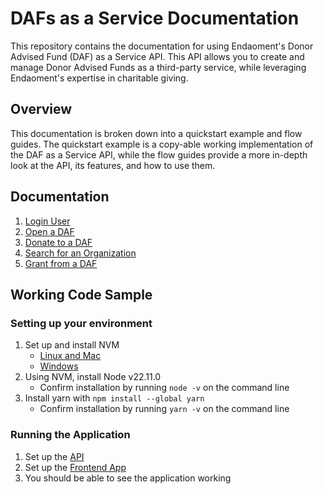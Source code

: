 # DAFs as a Service Documentation

This repository contains the documentation for using Endaoment's Donor Advised Fund (DAF) as a Service API.
This API allows you to create and manage Donor Advised Funds as a third-party service, while leveraging Endaoment's expertise in charitable giving.

## Overview

This documentation is broken down into a quickstart example and flow guides.
The quickstart example is a copy-able working implementation of the DAF as a Service API, while the flow guides provide a more in-depth look at the API, its features, and how to use them.

## Documentation

1. [Login User](docs/login-user.md)
2. [Open a DAF](docs/open-daf.md)
3. [Donate to a DAF](docs/donate-to-daf.md)
4. [Search for an Organization](docs/search-for-org.md)
5. [Grant from a DAF](docs/grant-from-daf.md)

## Working Code Sample

### Setting up your environment
1. Set up and install NVM
   - [Linux and Mac](https://github.com/nvm-sh/nvm)
   - [Windows](https://github.com/coreybutler/nvm-windows)
2. Using NVM, install Node v22.11.0
   - Confirm installation by running `node -v` on the command line
3. Install yarn with `npm install --global yarn`
   - Confirm installation by running `yarn -v` on the command line

### Running the Application
1. Set up the [API](./quickstart/backend/README.md)
2. Set up the [Frontend App](./quickstart/frontend/README.md)
3. You should be able to see the application working
